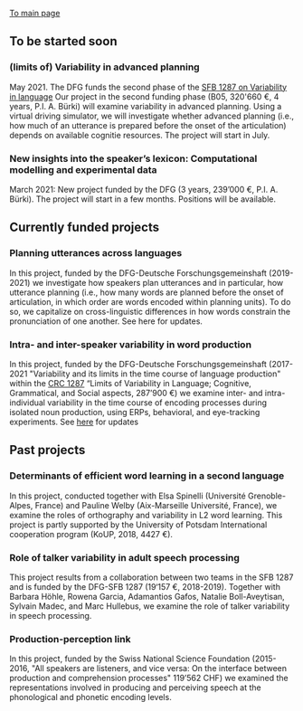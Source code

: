 

[To main page](https://audreyburki.github.io/Website/)

## To be started soon

### (limits of) Variability in advanced planning
May 2021. The DFG funds the second phase of the [SFB 1287 on Variability in language](https://www.uni-potsdam.de/de/sfb1287/uebersicht.html)
Our project in the second funding phase (B05, 320'660 €, 4 years, P.I. A. Bürki) will examine variability in advanced planning. Using a virtual driving simulator, we will investigate whether advanced planning (i.e., how much of an utterance is prepared before the onset of the articulation) depends on available cognitie resources. The project will start in July.


 
  
  
### New insights into the speaker’s lexicon: Computational modelling and experimental data
March 2021: New project funded by the DFG (3 years, 239’000 €, P.I. A. Bürki). The project will start in a few months. Positions will be available. 
 
  
  

## Currently funded projects

### Planning utterances across languages 
In this project, funded by the DFG-Deutsche Forschungsgemeinshaft (2019-2021) we investigate how speakers plan utterances and in particular, how utterance planning (i.e., how many words are planned before the onset of articulation, in which order are words encoded within planning units). To do so, we capitalize on cross-linguistic differences in how words constrain the pronunciation of one another. See here for updates.


### Intra- and inter-speaker variability in word production
In this project, funded by the DFG-Deutsche Forschungsgemeinshaft (2017-2021 "Variability and its limits in the time course of language production" within the [CRC 1287](https://www.uni-potsdam.de/de/sfb1287/uebersicht.html) “Limits of Variability in Language; Cognitive, Grammatical, and Social aspects, 287’900 €) we examine inter- and intra-individual variability in the time course of encoding processes during isolated noun production, using ERPs, behavioral, and eye-tracking experiments. See [here](https://www.uni-potsdam.de/de/sfb1287/teilprojekte/cluster-b/projekt-b05) for updates 




## Past projects

### Determinants of efficient word learning in a second language
In this project, conducted together with Elsa Spinelli (Université Grenoble-Alpes, France) and Pauline Welby (Aix-Marseille Université, France), we examine the roles of orthography and variability in L2 word learning. This project is partly supported by the University of Potsdam International cooperation program (KoUP, 2018, 4427 €). 


### Role of talker variability in adult speech processing
This project results from a collaboration between two teams in the SFB 1287 and is funded by the DFG-SFB 1287 (19‘157 €, 2018-2019). Together with Barbara Höhle, Rowena Garcia, Adamantios Gafos, Natalie Boll-Aveytisan, Sylvain Madec, and Marc Hullebus, we examine the role of talker variability in speech processing. 


### Production-perception link
In this project, funded by the Swiss National Science Foundation (2015-2016, "All speakers are listeners, and vice versa: On the interface between production and comprehension processes" 119’562 CHF) we examined the representations involved in producing and perceiving speech at the phonological and phonetic encoding levels.
